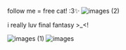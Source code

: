 follow me = free cat! :3✨
![images (2)](https://github.com/user-attachments/assets/dcd65028-2924-4718-bc56-1ba577295cdb)


i really luv final fantasy >_<!

![images (1)](https://github.com/user-attachments/assets/78d50e99-3888-4312-8d54-21b6388323bf)
![images](https://github.com/user-attachments/assets/84a6473d-9f6a-48e1-a51b-c0794815784c)
